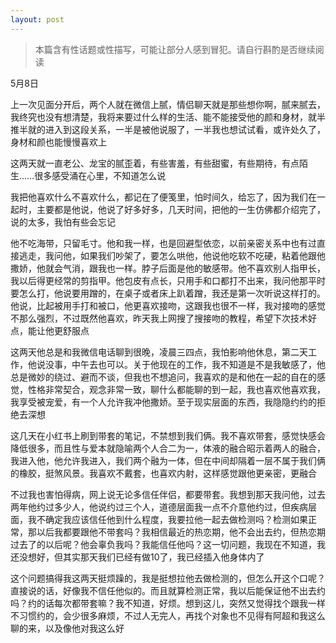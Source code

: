 ```yaml
---
layout: post
---
```

> 本篇含有性话题或性描写，可能让部分人感到冒犯。请自行斟酌是否继续阅读

5月8日

上一次见面分开后，两个人就在微信上腻，情侣聊天就是那些想你啊，腻来腻去，我终究也没有想清楚，我将来要过什么样的生活、能不能接受他的颜和身材，就半推半就的进入到这段关系，一半是被他说服了，一半我也想试试看，或许处久了，身材和颜也能慢慢喜欢上

这两天就一直老公、龙宝的腻歪着，有些害羞，有些甜蜜，有些期待，有点陌生……很多感受涌在心里，不知道怎么说

我把他喜欢什么不喜欢什么，都记在了便笺里，怕时间久，给忘了，因为我们在一起时，主要都是他说，他说了好多好多，几天时间，把他的一生仿佛都介绍完了，说的太多，我怕有些会忘记

他不吃海带，只留毛寸。他和我一样，也是回避型依恋，以前亲密关系中也有过直接逃走，我问他，如果我们吵架了，要怎么哄他，他说他吃软不吃硬，粘着他跟他撒娇，他就会气消，跟我也一样。脖子后面是他的敏感带。他不喜欢别人指甲长，我以后得更经常的剪指甲。他包皮有点长，只用手和口都打不出来，我问他那平时要怎么打，他说要用蹭的，在桌子或者床上趴着蹭，我还是第一次听说这样打的。他说，比起被用手打和被口，他更喜欢接吻，这跟我也很不一样，我对接吻的感觉不那么强烈，不过既然他喜欢，昨天我上网搜了搜接吻的教程，希望下次技术好点，能让他更舒服点

这两天他总是和我微信电话聊到很晚，凌晨三四点，我怕影响他休息，第二天工作，他说没事，中午去也可以。关于他现在的工作，我不知道是不是我敏感了，他总是微妙的绕过、避而不谈，但我也不想追问，我喜欢的是和他在一起的自在的感觉，性格非常契合，观念非常一致，聊什么都能聊的到一起，我也喜欢他喜欢我，我享受被宠爱，有一个人允许我冲他撒娇。至于现实层面的东西，我隐隐约约的拒绝去深想

这几天在小红书上刷到带套的笔记，不禁想到我们俩。我不喜欢带套，感觉快感会降低很多，而且性与爱本就隐喻两个人合二为一，体液的融合昭示着两人的融合，我进入他，他允许我进入，我们两个融为一体，但在中间却隔着一层不属于我们俩的橡胶，挺煞风景。我喜欢不戴套，也喜欢内射，这样感觉跟他更亲密，更融合

不过我也害怕得病，网上说无论多信任伴侣，都要带套。我想到那天我问他，过去两年他约过多少人，他说约过三个人，道德层面我一点不介意他约过，但疾病层面，我不确定我应该信任他到什么程度，我要拉他一起去做检测吗？检测如果正常，那以后我都要跟他不带套吗？我相信最近的热恋期，他不会出去约，但热恋期过去了的以后呢？他会辜负我吗？我能信任他吗？这一切问题，我现在不知道，我还没想好，但其实那天我们已经有做10了，我已经插入他身体内了

这个问题搞得我这两天挺烦躁的，我是挺想拉他去做检测的，但怎么开这个口呢？直接说的话，好像我不信任他似的。而且就算检测正常，我以后能保证他不出去约吗？约的话每次都带套嘛？我不知道，好烦。想到这儿，突然又觉得找个跟我一样不习惯约的，会少很多麻烦，不过人无完人，再找个对象也不见得有阿超和我这么聊的来，以及像他对我这么好

